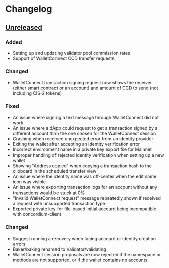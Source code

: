 # Changelog

## [Unreleased] 

### Added
- Setting up and updating validator pool commission rates
- Support of WalletConnect CCD transfer requests

### Changed
- WalletConnect transaction signing request now shows the receiver
(either smart contract or an account) and amount of CCD to send (not including CIS-2 tokens)

### Fixed

- An issue where signing a text message through WalletConnect did not work
- An issue where a dApp could request to get a transaction signed by a different account than the one chosen for the WalletConnect session
- Crashing when received unexpected error from an identity provider
- Exiting the wallet after accepting an identity verification error
- Incorrect environment name in a private key export file for Mainnet
- Improper handling of rejected identity verification when setting up a new wallet
- Showing "Address copied" when copying a transaction hash to the clipboard in the scheduled transfer view
- An issue where the identity name was off-center when the edit name icon was visible
- An issue where exporting transaction logs for an account without any transactions would be stuck at 0%
- "Invalid WalletConnect request" message repeatedly shown if received a request with unsupported transaction type
- Exported private key for file-based initial account being incompatible with concordium-client

### Changed
- Suggest running a recovery when facing account or identity creation errors
- Baker/baking renamed to Validator/validating
- WalletConnect session proposals are now rejected if the namespace or methods are not supported, or if the wallet contains no accounts.

[Unreleased]: https://github.com/Concordium/cryptox-android/compare/0.6.1-qa.5...HEAD
